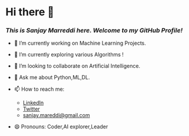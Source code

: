 # Hi there 👋

### *This is Sanjay Marreddi here. Welcome to my GitHub Profile!*

- 🔭 I’m currently working on Machine Learning Projects.
- 🌱 I’m currently exploring various Algorithms !
- 👯 I’m looking to collaborate on Artificial Intelligence.
- 💬 Ask me about Python,ML,DL.
- 📫 How to reach me: 
     - [LinkedIn](https://www.linkedin.com/in/sanjay-marreddi-0970781a0/)
     - [Twitter](https://twitter.com/Sanjay_Marreddi)
     - sanjay.mareddi@gmail.com
   
   
- 😄 Pronouns: Coder,AI explorer,Leader

